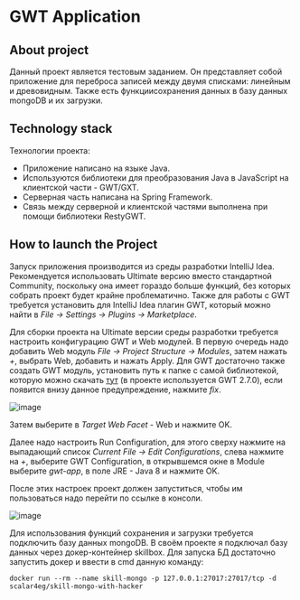 # GWT Application

## About project
Данный проект является тестовым заданием. Он представляет собой
приложение для переброса записей между двумя списками: линейным
и древовидным. Также есть функциисохранения данных в базу данных
mongoDB и их загрузки.

## Technology stack
Технологии проекта:
- Приложение написано на языке Java.
- Используются библиотеки для преобразования Java в JavaScript
на клиентской части - GWT/GXT.
- Серверная часть написана на Spring Framework.
- Связь между серверной и клиентской частями выполнена при помощи
библиотеки RestyGWT.

## How to launch the Project
Запуск приложения производится из среды разработки IntelliJ Idea.
Рекомендуется использовать Ultimate версию вместо стандартной Community,
поскольку она имеет гораздо больше функций, без которых собрать проект
будет крайне проблематично. Также для работы с GWT требуется установить для IntelliJ Idea плагин GWT, который можно найти
в _File -> Settings -> Plugins -> Marketplace_.

Для сборки проекта на Ultimate версии среды разработки требуется настроить
конфигурацию GWT и Web модулей. В первую очередь надо добавить Web модуль _File -> Project Structure -> Modules_,
затем нажать _+_, выбрать Web, добавить и нажать Apply.
Для GWT достаточно также создать GWT модуль, установить путь к папке
с самой библиотекой, которую можно скачать [тут](https://www.gwtproject.org/versions.html) (в проекте используется GWT 2.7.0), если появится внизу данное предупреждение, нажмите _fix_.

![image](https://user-images.githubusercontent.com/105798220/206584544-28bcc190-7669-4b54-89f8-04637804cf58.png)

Затем выберите в _Target Web Facet_ - Web и нажмите OK.

Далее надо настроить Run Configuration, для этого сверху нажмите на выпадающий список _Current File -> Edit Configurations_,
слева нажмите на _+_, выберите GWT Configuration, в открывшемся окне в Module выберите _gwt-app_, в поле JRE - Java 8 и нажмите OK.

После этих настроек проект должен запуститься, чтобы им пользоваться надо перейти по ссылке в консоли.

![image](https://user-images.githubusercontent.com/105798220/206586191-934bc48d-b3cb-486c-bfed-c5d51309f7eb.png)

Для использования функций сохранения и загрузки требуется подключить
базу данных mongoDB. В своём проекте я подключал базу данных через
докер-контейнер skillbox. Для запуска БД достаточно запустить докер и
ввести в cmd данную команду:

```
docker run --rm --name skill-mongo -p 127.0.0.1:27017:27017/tcp -d scalar4eg/skill-mongo-with-hacker
```
